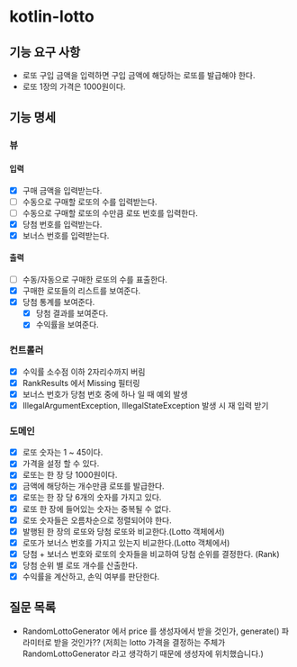# kotlin-lotto

## 기능 요구 사항

- 로또 구입 금액을 입력하면 구입 금액에 해당하는 로또를 발급해야 한다.
- 로또 1장의 가격은 1000원이다.

## 기능 명세

### 뷰
#### 입력
- [x] 구매 금액을 입력받는다.
- [ ] 수동으로 구매할 로또의 수를 입력받는다.
- [ ] 수동으로 구매할 로또의 수만큼 로또 번호를 입력한다.
- [x] 당첨 번호를 입력받는다.
- [x] 보너스 번호를 입력받는다.
#### 출력
- [ ] 수동/자동으로 구매한 로또의 수를 표출한다.
- [x] 구매한 로또들의 리스트를 보여준다.
- [x] 당첨 통계를 보여준다.
  - [x] 당첨 결과를 보여준다.
  - [x] 수익률을 보여준다.

### 컨트롤러
- [x] 수익률 소수점 이하 2자리수까지 버림
- [x] RankResults 에서 Missing 필터링
- [x] 보너스 번호가 당첨 번호 중에 하나 일 때 예외 발생 
- [x] IllegalArgumentException, IllegalStateException 발생 시 재 입력 받기

### 도메인
- [x] 로또 숫자는 1 ~ 45이다.
- [x] 가격을 설정 할 수 있다.
- [x] 로또는 한 장 당 1000원이다.
- [x] 금액에 해당하는 개수만큼 로또를 발급한다.
- [x] 로또는 한 장 당 6개의 숫자를 가지고 있다.
- [x] 로또 한 장에 들어있는 숫자는 중복될 수 없다.
- [x] 로또 숫자들은 오름차순으로 정렬되어야 한다.
- [x] 발행된 한 장의 로또와 당첨 로또와 비교한다.(Lotto 객체에서)
- [x] 로또가 보너스 번호를 가지고 있는지 비교한다.(Lotto 객체에서)
- [x] 당첨 + 보너스 번호와 로또의 숫자들을 비교하여 당첨 순위를 결정한다. (Rank)
- [x] 당첨 순위 별 로또 개수를 산출한다. 
- [x] 수익률을 계산하고, 손익 여부를 판단한다.

## 질문 목록
- RandomLottoGenerator 에서 price 를 생성자에서 받을 것인가, generate() 파라미터로 받을 것인가??
(저희는 lotto 가격을 결정하는 주체가 RandomLottoGenerator 라고 생각하기 때문에 생성자에 위치했습니다.)
